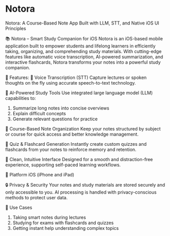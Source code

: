# Notora
Notora: A Course-Based Note App Built with LLM, STT, and Native iOS UI Principles

📚 Notora – Smart Study Companion for iOS
Notora is an iOS-based mobile application built to empower students and lifelong learners in efficiently taking, organizing, and comprehending study materials. With cutting-edge features like automatic voice transcription, AI-powered summarization, and interactive flashcards, Notora transforms your notes into a powerful study companion.

🚀 Features:
🎤 Voice Transcription (STT)
Capture lectures or spoken thoughts on the fly using accurate speech-to-text technology.

🧠 AI-Powered Study Tools
Use integrated large language model (LLM) capabilities to:
1. Summarize long notes into concise overviews
2. Explain difficult concepts
3. Generate relevant questions for practice

📘 Course-Based Note Organization
Keep your notes structured by subject or course for quick access and better knowledge management.

📝 Quiz & Flashcard Generation
Instantly create custom quizzes and flashcards from your notes to reinforce memory and retention.

🎨 Clean, Intuitive Interface
Designed for a smooth and distraction-free experience, supporting self-paced learning workflows.

📱 Platform
iOS (iPhone and iPad)

🔒 Privacy & Security
Your notes and study materials are stored securely and only accessible to you. AI processing is handled with privacy-conscious methods to protect user data.

📌 Use Cases
1. Taking smart notes during lectures
2. Studying for exams with flashcards and quizzes
3. Getting instant help understanding complex topics
